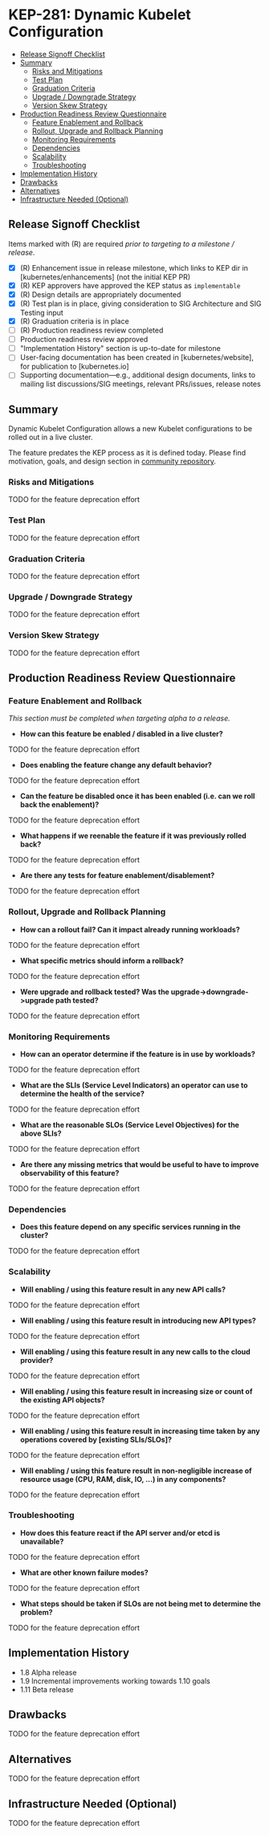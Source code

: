 # KEP-281: Dynamic Kubelet Configuration

<!-- toc -->
- [Release Signoff Checklist](#release-signoff-checklist)
- [Summary](#summary)
  - [Risks and Mitigations](#risks-and-mitigations)
  - [Test Plan](#test-plan)
  - [Graduation Criteria](#graduation-criteria)
  - [Upgrade / Downgrade Strategy](#upgrade--downgrade-strategy)
  - [Version Skew Strategy](#version-skew-strategy)
- [Production Readiness Review Questionnaire](#production-readiness-review-questionnaire)
  - [Feature Enablement and Rollback](#feature-enablement-and-rollback)
  - [Rollout, Upgrade and Rollback Planning](#rollout-upgrade-and-rollback-planning)
  - [Monitoring Requirements](#monitoring-requirements)
  - [Dependencies](#dependencies)
  - [Scalability](#scalability)
  - [Troubleshooting](#troubleshooting)
- [Implementation History](#implementation-history)
- [Drawbacks](#drawbacks)
- [Alternatives](#alternatives)
- [Infrastructure Needed (Optional)](#infrastructure-needed-optional)
<!-- /toc -->

## Release Signoff Checklist

Items marked with (R) are required *prior to targeting to a milestone / release*.

- [X] (R) Enhancement issue in release milestone, which links to KEP dir in [kubernetes/enhancements] (not the initial KEP PR)
- [X] (R) KEP approvers have approved the KEP status as `implementable`
- [X] (R) Design details are appropriately documented
- [X] (R) Test plan is in place, giving consideration to SIG Architecture and SIG Testing input
- [X] (R) Graduation criteria is in place
- [ ] (R) Production readiness review completed
- [ ] Production readiness review approved
- [ ] "Implementation History" section is up-to-date for milestone
- [ ] User-facing documentation has been created in [kubernetes/website], for publication to [kubernetes.io]
- [ ] Supporting documentation—e.g., additional design documents, links to mailing list discussions/SIG meetings, relevant PRs/issues, release notes

## Summary

Dynamic Kubelet Configuration allows a new Kubelet configurations to be rolled out in a live cluster.

The feature predates the KEP process as it is defined today. Please find
motivation, goals, and design section in [community repository](https://github.com/kubernetes/community/blob/master/contributors/design-proposals/node/dynamic-kubelet-configuration.md).

### Risks and Mitigations

TODO for the feature deprecation effort

### Test Plan

TODO for the feature deprecation effort

### Graduation Criteria

TODO for the feature deprecation effort

### Upgrade / Downgrade Strategy

TODO for the feature deprecation effort

### Version Skew Strategy

TODO for the feature deprecation effort

## Production Readiness Review Questionnaire

### Feature Enablement and Rollback

_This section must be completed when targeting alpha to a release._

* **How can this feature be enabled / disabled in a live cluster?**

TODO for the feature deprecation effort

* **Does enabling the feature change any default behavior?**

TODO for the feature deprecation effort

* **Can the feature be disabled once it has been enabled (i.e. can we roll back the enablement)?**

TODO for the feature deprecation effort

* **What happens if we reenable the feature if it was previously rolled back?**

TODO for the feature deprecation effort

* **Are there any tests for feature enablement/disablement?**

TODO for the feature deprecation effort

### Rollout, Upgrade and Rollback Planning

* **How can a rollout fail? Can it impact already running workloads?**

TODO for the feature deprecation effort

* **What specific metrics should inform a rollback?**

TODO for the feature deprecation effort

* **Were upgrade and rollback tested? Was the upgrade->downgrade->upgrade path tested?**

TODO for the feature deprecation effort

### Monitoring Requirements

* **How can an operator determine if the feature is in use by workloads?**

TODO for the feature deprecation effort

* **What are the SLIs (Service Level Indicators) an operator can use to determine the health of the service?**

TODO for the feature deprecation effort

* **What are the reasonable SLOs (Service Level Objectives) for the above SLIs?**

TODO for the feature deprecation effort

* **Are there any missing metrics that would be useful to have to improve observability of this feature?**

TODO for the feature deprecation effort

### Dependencies

* **Does this feature depend on any specific services running in the cluster?**

TODO for the feature deprecation effort

### Scalability

* **Will enabling / using this feature result in any new API calls?**

TODO for the feature deprecation effort

* **Will enabling / using this feature result in introducing new API types?**

TODO for the feature deprecation effort

* **Will enabling / using this feature result in any new calls to the cloud provider?**

TODO for the feature deprecation effort

* **Will enabling / using this feature result in increasing size or count of the existing API objects?**

TODO for the feature deprecation effort

* **Will enabling / using this feature result in increasing time taken by any operations covered by [existing SLIs/SLOs]?**

TODO for the feature deprecation effort

* **Will enabling / using this feature result in non-negligible increase of resource usage (CPU, RAM, disk, IO, ...) in any components?**

TODO for the feature deprecation effort

### Troubleshooting

* **How does this feature react if the API server and/or etcd is unavailable?**

TODO for the feature deprecation effort

* **What are other known failure modes?**

TODO for the feature deprecation effort

* **What steps should be taken if SLOs are not being met to determine the problem?**

TODO for the feature deprecation effort

## Implementation History

- 1.8 Alpha release
- 1.9 Incremental improvements working towards 1.10 goals
- 1.11 Beta release

## Drawbacks

TODO for the feature deprecation effort

## Alternatives

TODO for the feature deprecation effort

## Infrastructure Needed (Optional)

TODO for the feature deprecation effort
